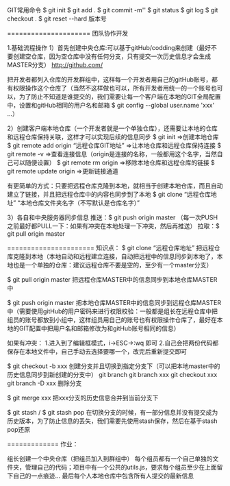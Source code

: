 GIT常用命令
  $ git init
  $ git add .
  $ git commit -m''
  $ git status
  $ git log
  $ git checkout .
  $ git reset --hard 版本号

=====================
团队协作开发

1.基础流程操作
 1）首先创建中央仓库:可以基于gitHub/codding来创建（最好不要创建空仓库，因为空仓库中没有任何分支，只有提交一次历史信息才会生成MASTER分支）
   http://github.com/

   把开发者都列入仓库的开发群组中，这样每一个开发者用自己的gitHub账号，都有权限操作这个仓库了（当然不这样做也可以，所有开发者用统一的一个账号也可以，为了防止不知道是谁提交的，我们需要让每一个客户端在本地的GIT全局配置中，设置和gitHub相同的用户名和邮箱 $ git config --global user.name 'xxx' ...）

 2）创建客户端本地仓库（一个开发者就是一个单独仓库），还需要让本地的仓库和远程仓库保持关联，这样才可以实现后续的信息同步
   $ git init    =>创建本地仓库
   $ git remote add origin “远程仓库GIT地址”   =>让本地仓库和远程仓库保持连接
   $ git remote -v    =>查看连接信息（origin是连接的名称，一般都用这个名字，当然自己可以随便设置）
   $ git remote rm origin     =>移除本地仓库和远程仓库的链接
   $ git remote update origin   =>更新链接通道

   有更简单的方式：只要把远程仓库克隆到本地，就相当于创建本地仓库，而且自动建立了链接，并且把远程仓库中的内容也同步到了本地
   $ git clone “远程仓库地址” “本地仓库文件夹名字（不写默认是仓库名字）”


 3）各自和中央服务器同步信息
   推送：$ git push origin master   （每一次PUSH之前最好都PULL一下：如果有冲突在本地处理一下冲突，然后再推送）
   拉取：$ git pull origin master

======================
知识点：
  $ git clone “远程仓库地址”   把远程仓库克隆到本地（本地自动和远程建立连接，自动把远程中的信息同步到本地了，本地也是一个单独的仓库：建议远程仓库不要是空的，至少有一个master分支）

  $ git pull origin master  把远程仓库MASTER中的信息同步到本地仓库MASTER中

  $ git push origin master  把本地仓库MASTER中的信息同步到远程仓库MASTER中（需要使用gitHub的用户密码来进行权限校验：一般都是组长在远程仓库中把组员的账号都放到小组中，这样组员用自己的账号也有权限操作仓库了，最好在本地的GIT配置中把用户名和邮箱修改为和gitHub账号相同的信息）

  如果有冲突：
     1.进入到了编辑框模式，i->ESC->:wq 即可
     2.自己会把两份代码都保存在本地文件中，自己手动去选择要哪一个，改完后重新提交即可

  $ git checkout -b xxx  创建分支并且切换到指定分支下（可以把本地master中的历史信息同步到新创建的分支中）
    git branch
    git branch xxx
    git checkout xxx
    git branch -D xxx 删除分支

  $ git merge xxx  把xxx分支的历史信息合并到当前分支下

  $ git stash / $ git stash pop  在切换分支的时候，有一部分信息并没有提交成为历史版本，为了防止信息的丢失，我们需要先使用stash保存，然后在基于stash pop还原

=============
作业：

  组长创建一个中央仓库（把组员加入到群组中）
    每个组员都有一个自己单独的文件夹，管理自己的代码；项目中有一个公共的utils.js，要求每个组员至少在上面留下自己的一点痕迹... 最后每个人本地仓库中包含所有人提交的最新信息